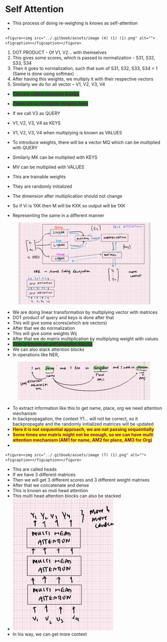 # Self Attention

* This process of doing re-weighing is knows as self-attention
*

    <figure><img src="../.gitbook/assets/image (4) (1) (1).png" alt=""><figcaption></figcaption></figure>

1. DOT PRODUCT - Of V1, V2... with themselves
2. This gives some scores, which is passed to normalization - S31, S32, S33, S34
3. Then it goes to normalization, such that sum of S31, S32, S33, S34 = 1 (Same is done using softmax)
4. After having this weights, we multiply it with their respective vectors
5. Similarly we do for all vector – V1, V2, V3, V4

* <mark style="color:purple;background-color:green;">**This are called attention blocks**</mark>
* <mark style="color:purple;background-color:green;">**There are no trainable weights here**</mark>



* If we call V3 as QUERY
* V1, V2, V3, V4 as KEYS
* V1, V2, V3, V4 when multiplying is known as VALUES
* To introduce weights, there will be a vector MQ which can be multiplied with QUERY
* Similarly MK can be multiplied with KEYS
* MV can be multiplied with VALUES
* This are trainable weights
* They are randomly initialized
* The dimension after multiplication should not change
* So if Vi is 1XK then M will be KXK so output will be 1XK
* Representing the same in a different manner       &#x20;

<figure><img src="../.gitbook/assets/image (5) (1).png" alt=""><figcaption></figcaption></figure>

* We are doing linear transformation by multiplying vector with matrices
* DOT product of query and keys is done after that
* This will give some scores(which are vectors)
* After that we do normalization
* This will give some weights Wij
* After that we do matrix multiplication by multiplying weight with values
* <mark style="color:purple;background-color:green;">**This is known as self attention blocks**</mark>
* We can also stack attention blocks
* In operations like NER,

<figure><img src="../.gitbook/assets/image (6) (1).png" alt=""><figcaption></figcaption></figure>

* To extract information like this to get name, place, org we need attention mechanism
* In backpropagation, the context Y1… will not be correct, so it backpropagate and the randomly initialized matrices will be updated
* <mark style="color:purple;">**Here it is not sequential approach, we are not passing sequentially**</mark>
* <mark style="color:purple;">**Some times one matrix might not be enough, so we can have multi attention mechanism (AM1 for name, AM2 for place, AM3 for Org)**</mark>
*

    <figure><img src="../.gitbook/assets/image (7) (1).png" alt=""><figcaption></figcaption></figure>
* This are called heads
* If we have 3 different matrices
* Then we will get 3 different scores and 3 different weight matrixes
* After that we concatenate and dense
* This is known as muti head attention
* This multi head attention blocks can also be stacked
* ![](<../.gitbook/assets/image (8) (1).png>)
* In his way, we can get more context
